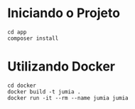 # Iniciando o Projeto
```
cd app
composer install
```


# Utilizando Docker
```
cd docker
docker build -t jumia .
docker run -it --rm --name jumia jumia
```
